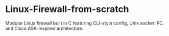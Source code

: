 # Linux-Firewall-from-scratch
Modular Linux firewall built in C featuring CLI-style config, Unix socket IPC, and Cisco ASA-inspired architecture.

